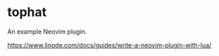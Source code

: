 # tophat
An example Neovim plugin.

<https://www.linode.com/docs/guides/write-a-neovim-plugin-with-lua/>

